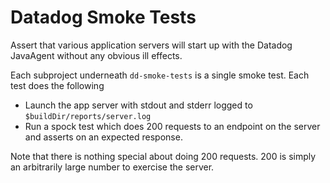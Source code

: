 # Datadog Smoke Tests
Assert that various application servers will start up with the Datadog JavaAgent without any obvious ill effects.

Each subproject underneath `dd-smoke-tests` is a single smoke test. Each test does the following
* Launch the app server with stdout and stderr logged to `$buildDir/reports/server.log`
* Run a spock test which does 200 requests to an endpoint on the server and asserts on an expected response.

Note that there is nothing special about doing 200 requests. 200 is simply an arbitrarily large number to exercise the server.
